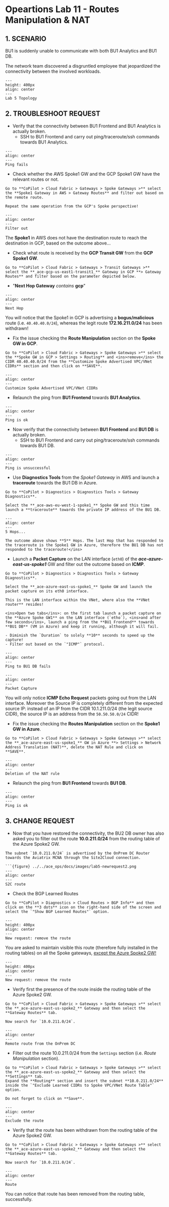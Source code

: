 # Opeartions Lab 11 - Routes Manipulation & NAT

## 1. SCENARIO

BU1 is suddenly unable to communicate with both BU1 Analytics and BU1 DB.

The network team discovered a disgruntled employee that jeopardized the connectivity between the involved workloads.

```{figure} ../../ace_ops/docs/images/lab5-topology.png
---
height: 400px
align: center
---
Lab 5 Topology
```

## 2. TROUBLESHOOT REQUEST

- Verify that the connectivity between BU1 Frontend and BU1 Analytics is actually broken.
  - SSH to BU1 Frontend and carry out ping/traceroute/ssh commands towards BU1 Analytics.

```{figure} ../../ace_ops/docs/images/lab5-pingfails.png
---
align: center
---
Ping fails
```

- Check whether the AWS Spoke1 GW and the GCP Spoke1 GW have the relevant routes or not.

```{tip}
Go to **CoPilot > Cloud Fabric > Gateways > Spoke Gateways >** select the **Spoke1 Gateway in AWS > Gateway Routes** and filter out based on the remote route.

Repeat the same operation from the GCP's Spoke perspective!
```

```{figure} ../../ace_ops/docs/images/lab5-filter.png
---
align: center
---
Filter out
```

The **Spoke1** in AWS does not have the destination route to reach the destination in GCP, based on the outcome above...

- Check what route is received by the **GCP Transit GW** from the **GCP Spoke1 GW**.

```{tip}
Go to **CoPilot > Cloud Fabric > Gateways > Transit Gateways >** select the **_ace-gcp-us-east1-transit1_** Gateway in GCP **> Gateway Routes** and filter based on the parameter depicted below.
```

- "**Next Hop Gateway** *contains* **gcp**"

```{figure} ../../ace_ops/docs/images/lab5-nexthop.png
---
align: center
---
Next Hop
```

You will notice that the Spoke1 in GCP is advertising a **bogus/malicious** route (i.e. `40.40.40.0/24`), whereas the legit route **172.16.211.0/24** has been withdrawn!

- Fix the issue checking the **Route Manipulation** section on the **Spoke GW in GCP**.

```{tip}
Go to **CoPilot > Cloud Fabric > Gateways > Spoke Gateways >** select the **Spoke GW in GCP > Settings > Routing** and <ins>remove</ins> the CIDR 40.40.40.0/24 from the **Customize Spoke Advertised VPC/VNet CIDRs** section and then click on **SAVE**.
```

```{figure} ../../ace_ops/docs/images/lab5-customize.png
---
align: center
---
Customize Spoke Advertised VPC/VNet CIDRs
```

- Relaunch the ping from **BU1 Frontend** towards **BU1 Analytics**.

```{figure} ../../ace_ops/docs/images/lab5-pingok.png
---
align: center
---
Ping is ok
```

- Now verify that the connectivity between **BU1 Frontend** and **BU1 DB** is actually broken.
  - SSH to BU1 Frontend and carry out ping/traceroute/ssh commands towards BU1 DB.

```{figure} ../../ace_ops/docs/images/lab5-pingfails2.png
---
align: center
---
Ping is unsuccessful
```

- Use **Diagnostics Tools** from the *Spoke1 Gateway* in AWS and launch a **traceroute** towards the BU1 DB in Azure.

```{tip}
Go to **CoPilot > Diagnostics > Diagnostics Tools > Gateway Diagnostics**.

Select the **_ace-aws-eu-west-1-spoke1_** Spoke GW and this time launch a **traceroute** towards the private IP address of the BU1 DB.
```

```{figure} ../../ace_ops/docs/images/lab5-5hops.png
---
align: center
---
5 Hops...
```

```{important}
The outcome above shows **5** Hops. The last Hop that has responded to the traceroute is the Spoke1 GW in Azure, therefore the BU1 DB has not responded to the traceroute!</ins>
```

- Launch a **Packet Capture** on the LAN interface (`eth0`) of the **_ace-azure-east-us-spoke1_** GW and filter out the outcome based on **ICMP**.

```{tip}
Go to **CoPilot > Diagnostics > Diagnostics Tools > Gateway Diagnostics**.

Select the **_ace-azure-east-us-spoke1_** Spoke GW and launch the packet capture on its eth0 interface.

This is the LAN interface within the VNet, where also the **VNet router** resides!
```


```{tip}
<ins>Open two tabs</ins>: on the first tab launch a packet capture on the **Azure Spoke GW1** on the LAN interface (`etho`), <ins>and after few seconds</ins>, launch a ping from the **BU1 Frontend** towards **BU1 DB** (VM in Azure) and keep it running, although it will fail.

- Diminish the `Duration` to solely **10** seconds to speed up the capture!
- Filter out based on the `"ICMP"` protocol.
```

```{figure} ../../ace_ops/docs/images/lab5-pinfail.png
---
align: center
---
Ping to BU1 DB fails
```

```{figure} ../../ace_ops/docs/images/lab5-packetcapture00.png
---
align: center
---
Packet Capture
```

You will only notice **ICMP Echo Request** packets going out from the LAN interface. Moreover the Source IP is completely different from the expected source IP: instead of an IP from the CIDR 10.1.211.0/24 (the legit source CIDR), the source IP is an address from the `50.50.50.0/24` CIDR!

- Fix the issue checking the **Routes Manipulation** section on the **Spoke1 GW in Azure**.

```{tip}
Go to **CoPilot > Cloud Fabric > Gateways > Spoke Gateways >** select the **_ace-azure-east-us-spoke1_** GW in Azure **> Settings > Network Address Translation (NAT)**, delete the NAT Rule and click on **SAVE**.
```

```{figure} ../../ace_ops/docs/images/lab5-deleterule.png
---
align: center
---
Deletion of the NAT rule
```

- Relaunch the ping from **BU1 Frontend** towards **BU1 DB**.

```{figure} ../../ace_ops/docs/images/lab5-pingok2.png
---
align: center
---
Ping is ok
```

## 3. CHANGE REQUEST

- Now that you have restored the connectivity, the BU2 DB owner has also asked you to filter out the route **10.0.211.0/24** from the routing table of the Azure Spoke2 GW.

```{important}
The subnet `10.0.211.0/24` is advertised by the OnPrem DC Router towards the Aviatrix MCNA through the Site2Cloud connection.

```{figure} ../../ace_ops/docs/images/lab5-newrequest2.png
---
align: center
---
S2C route
```

- Check the BGP Learned Routes

```{tip}
Go to **CoPilot > Diagnostics > Cloud Routes > BGP Info** and then click on the **3 dots** icon on the right-hand side of the screen and select the `"Show BGP Learned Routes"` option.
```

```{figure} ../../ace_ops/docs/images/lab5-bgpinfo.png
---
height: 400px
align: center
---
New request: remove the route
```

You are asked to maintain visible this route (therefore fully installed in the routing tables) on all the Spoke gateways, <ins>except the Azure Spoke2 GW!</ins>

```{figure} ../../ace_ops/docs/images/lab5-newrequest.png
---
height: 400px
align: center
---
New request: remove the route
```

- Verify first the presence of the route inside the routing table of the Azure Spoke2 GW.

```{tip}
Go to **CoPilot > Cloud Fabric > Gateways > Spoke Gateways >** select the **_ace-azure-east-us-spoke2_** Gateway and then select the **Gateway Routes** tab.

Now search for `10.0.211.0/24`.
```

```{figure} ../../ace_ops/docs/images/lab5-newrequest3.png
---
align: center
---
Remote route from the OnPrem DC
```

- Filter out the route 10.0.211.0/24 from the `Settings` section (i.e. *Route Manipulation* section).

```{tip}
Go to **CoPilot > Cloud Fabric > Gateways > Spoke Gateways >** select the **_ace-azure-east-us-spoke2_** Gateway and then select the **Settings** tab.
Expand the **Routing** section and insert the subnet **10.0.211.0/24** inside the `"Exclude Learned CIDRs to Spoke VPC/VNet Route Table"` option.

Do not forget to click on **Save**.
```

```{figure} ../../ace_ops/docs/images/lab5-newrequest4.png
---
align: center
---
Exclude the route
```

- Verify that the route has been withdrawn from the routing table of the Azure Spoke2 GW.

```{tip}
Go to **CoPilot > Cloud Fabric > Gateways > Spoke Gateways >** select the **_ace-azure-east-us-spoke2_** Gateway and then select the **Gateway Routes** tab.

Now search for `10.0.211.0/24`.
```

```{figure} ../../ace_ops/docs/images/lab5-newrequest5.png
---
align: center
---
Route
```

You can notice that route has been removed from the routing table, successfully.